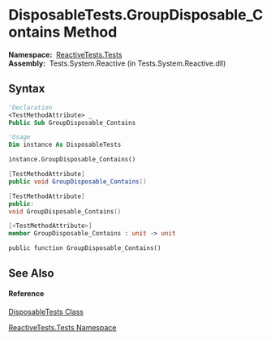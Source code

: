 # DisposableTests.GroupDisposable\_Contains Method

**Namespace:**  [ReactiveTests.Tests](ReactiveTests.Tests\ReactiveTests.Tests.md)  
**Assembly:**  Tests.System.Reactive (in Tests.System.Reactive.dll)

## Syntax

```vb
'Declaration
<TestMethodAttribute> _
Public Sub GroupDisposable_Contains
```

```vb
'Usage
Dim instance As DisposableTests

instance.GroupDisposable_Contains()
```

```csharp
[TestMethodAttribute]
public void GroupDisposable_Contains()
```

```c++
[TestMethodAttribute]
public:
void GroupDisposable_Contains()
```

```fsharp
[<TestMethodAttribute>]
member GroupDisposable_Contains : unit -> unit 
```

```jscript
public function GroupDisposable_Contains()
```

## See Also

#### Reference

[DisposableTests Class](DisposableTests\DisposableTests.md)

[ReactiveTests.Tests Namespace](ReactiveTests.Tests\ReactiveTests.Tests.md)




